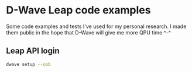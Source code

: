 # D-Wave Leap code examples

Some code examples and tests I've used for my personal research. I made them public in the hope that D-Wave will give me more QPU time ^-^

## Leap API login

```bash
dwave setup --oob
```
